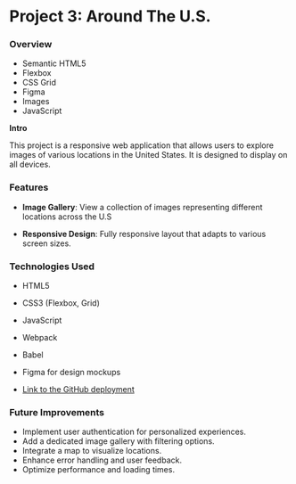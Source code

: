 # Project 3: Around The U.S.

### Overview

- Semantic HTML5
- Flexbox
- CSS Grid
- Figma
- Images
- JavaScript

**Intro**

This project is a responsive web application that allows users to explore images of various locations in the United States. It is designed to display on all devices.

### Features

- **Image Gallery**: View a collection of images representing different locations across the U.S

- **Responsive Design**: Fully responsive layout that adapts to various screen sizes.

### Technologies Used

- HTML5
- CSS3 (Flexbox, Grid)
- JavaScript
- Webpack
- Babel
- Figma for design mockups

- [Link to the GitHub deployment](https://peyton-vannoy.github.io/se_project_aroundtheus/)

### Future Improvements

- Implement user authentication for personalized experiences.
- Add a dedicated image gallery with filtering options.
- Integrate a map to visualize locations.
- Enhance error handling and user feedback.
- Optimize performance and loading times.
